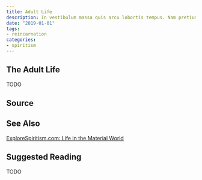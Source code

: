```yaml
---
title: Adult Life
description: In vestibulum massa quis arcu lobortis tempus. Nam pretium arcu in odio vulputate luctus.
date: "2019-01-01"
tags:
- reincarnation
categories:
- spiritism
---
```


## The Adult Life
 TODO

## Source


## See Also
[ExploreSpiritism.com: Life in the Material World](http://file://www.explorespiritism.com/Philosophy_Reincarnation_Evolution_Material%20Life_Intro.htm)


## Suggested Reading
TODO


